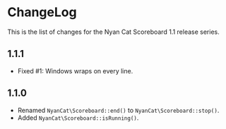 ChangeLog
=========

This is the list of changes for the Nyan Cat Scoreboard 1.1 release series.

1.1.1
-----

 * Fixed #1: Windows wraps on every line.

1.1.0
-----

* Renamed `NyanCat\Scoreboard::end()` to `NyanCat\Scoreboard::stop()`.
* Added `NyanCat\Scoreboard::isRunning()`.